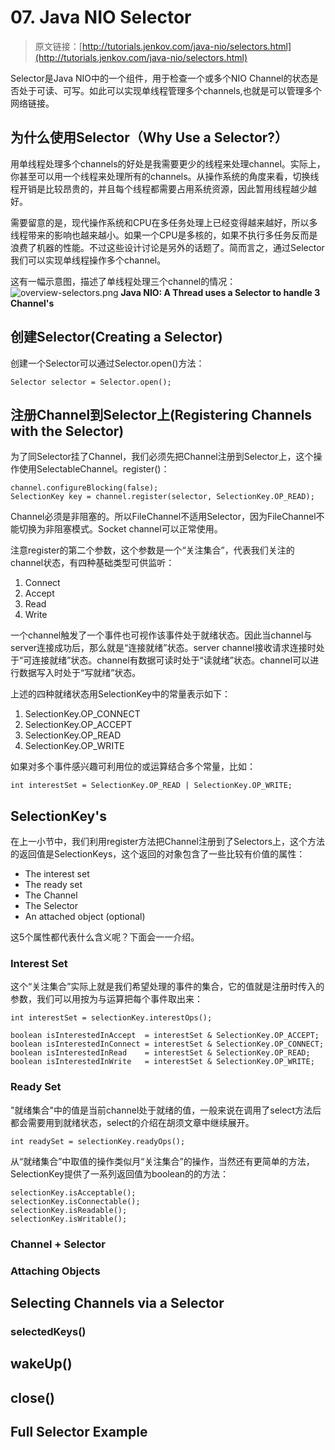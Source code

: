 # 07. Java NIO Selector


> 原文链接：[http://tutorials.jenkov.com/java-nio/selectors.html](http://tutorials.jenkov.com/java-nio/selectors.html)

Selector是Java NIO中的一个组件，用于检查一个或多个NIO Channel的状态是否处于可读、可写。如此可以实现单线程管理多个channels,也就是可以管理多个网络链接。
## 为什么使用Selector（Why Use a Selector?）
用单线程处理多个channels的好处是我需要更少的线程来处理channel。实际上，你甚至可以用一个线程来处理所有的channels。从操作系统的角度来看，切换线程开销是比较昂贵的，并且每个线程都需要占用系统资源，因此暂用线程越少越好。

需要留意的是，现代操作系统和CPU在多任务处理上已经变得越来越好，所以多线程带来的影响也越来越小。如果一个CPU是多核的，如果不执行多任务反而是浪费了机器的性能。不过这些设计讨论是另外的话题了。简而言之，通过Selector我们可以实现单线程操作多个channel。

这有一幅示意图，描述了单线程处理三个channel的情况：
![overview-selectors.png](http://tutorials.jenkov.com/images/java-nio/overview-selectors.png)
**Java NIO: A Thread uses a Selector to handle 3 Channel's**
## 创建Selector(Creating a Selector)
创建一个Selector可以通过Selector.open()方法：
```
Selector selector = Selector.open();
```
## 注册Channel到Selector上(Registering Channels with the Selector)
为了同Selector挂了Channel，我们必须先把Channel注册到Selector上，这个操作使用SelectableChannel。register()：
```
channel.configureBlocking(false);
SelectionKey key = channel.register(selector, SelectionKey.OP_READ);
```
Channel必须是非阻塞的。所以FileChannel不适用Selector，因为FileChannel不能切换为非阻塞模式。Socket channel可以正常使用。

注意register的第二个参数，这个参数是一个“关注集合”，代表我们关注的channel状态，有四种基础类型可供监听：

1. Connect
2. Accept
3. Read
4. Write

一个channel触发了一个事件也可视作该事件处于就绪状态。因此当channel与server连接成功后，那么就是“连接就绪”状态。server channel接收请求连接时处于“可连接就绪”状态。channel有数据可读时处于“读就绪”状态。channel可以进行数据写入时处于“写就绪”状态。

上述的四种就绪状态用SelectionKey中的常量表示如下：

1. SelectionKey.OP_CONNECT
2. SelectionKey.OP_ACCEPT
3. SelectionKey.OP_READ
4. SelectionKey.OP_WRITE

如果对多个事件感兴趣可利用位的或运算结合多个常量，比如：
```
int interestSet = SelectionKey.OP_READ | SelectionKey.OP_WRITE;    
```

## SelectionKey's
在上一小节中，我们利用register方法把Channel注册到了Selectors上，这个方法的返回值是SelectionKeys，这个返回的对象包含了一些比较有价值的属性：

* The interest set
* The ready set
* The Channel
* The Selector
* An attached object (optional)

这5个属性都代表什么含义呢？下面会一一介绍。

### Interest Set
这个“关注集合”实际上就是我们希望处理的事件的集合，它的值就是注册时传入的参数，我们可以用按为与运算把每个事件取出来：
```
int interestSet = selectionKey.interestOps();

boolean isInterestedInAccept  = interestSet & SelectionKey.OP_ACCEPT;
boolean isInterestedInConnect = interestSet & SelectionKey.OP_CONNECT;
boolean isInterestedInRead    = interestSet & SelectionKey.OP_READ;
boolean isInterestedInWrite   = interestSet & SelectionKey.OP_WRITE; 
```

### Ready Set
"就绪集合"中的值是当前channel处于就绪的值，一般来说在调用了select方法后都会需要用到就绪状态，select的介绍在胡须文章中继续展开。
```
int readySet = selectionKey.readyOps();
```
从“就绪集合”中取值的操作类似月“关注集合”的操作，当然还有更简单的方法，SelectionKey提供了一系列返回值为boolean的的方法：
```
selectionKey.isAcceptable();
selectionKey.isConnectable();
selectionKey.isReadable();
selectionKey.isWritable();
```
### Channel + Selector

### Attaching Objects

## Selecting Channels via a Selector

### selectedKeys()

## wakeUp()

## close()

## Full Selector Example